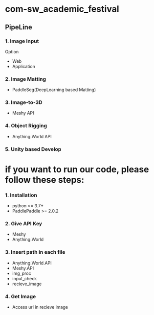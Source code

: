 # com-sw_academic_festival
## PipeLine
### 1. Image Input
  Option
  - Web
  - Application
### 2. Image Matting
  - PaddleSeg(DeepLearning based Matting)
### 3. Image-to-3D
  - Meshy API
### 4. Object Rigging
  - Anything.World API
### 5. Unity based Develop


 
# if you want to run our code, please follow these steps:
 ### 1. Installation
  - python >= 3.7+
  - PaddlePaddle >= 2.0.2
 ### 2. Give API Key
  - Meshy
  - Anything.World
 ### 3. Insert path in each file
  - Anything.World.API
  - Meshy.API
  - img_proc
  - input_check
  - recieve_image
 ### 4. Get Image
  - Access url in recieve image
